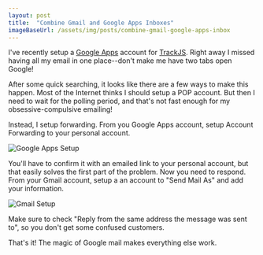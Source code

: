 ```yaml
---
layout: post
title:  "Combine Gmail and Google Apps Inboxes"
imageBaseUrl: /assets/img/posts/combine-gmail-google-apps-inbox
---
```


I've recently setup a [Google Apps][google-apps] account for [TrackJS][trackjs]. Right away I missed having all my email in one place--don't make me have two tabs open Google!

After some quick searching, it looks like there are a few ways to make this happen. Most of the Internet thinks I should setup a POP account. But then I need to wait for the polling period, and that's not fast enough for my obsessive-compulsive emailing!

Instead, I setup forwarding. From you Google Apps account, setup Account Forwarding to your personal account.

![Google Apps Setup]({{page.imageBaseUrl}}/combine-gmail-google-apps-inbox-1.png)

You'll have to confirm it with an emailed link to your personal account, but that easily solves the first part of the problem. Now you need to respond. From your Gmail account, setup a an account to "Send Mail As" and add your information.

![Gmail Setup]({{page.imageBaseUrl}}/combine-gmail-google-apps-inbox-2.png)

Make sure to check "Reply from the same address the message was sent to", so you don't get some confused customers.

That's it! The magic of Google mail makes everything else work.


[google-apps]: https://www.google.com/work/apps/business/
[trackjs]:     http://trackjs.com
